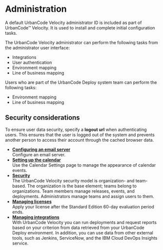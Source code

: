 # Administration

A default UrbanCode Velocity administrator ID is included as part of UrbanCode™ Velocity. It is used to install and complete initial configuration tasks.

The UrbanCode Velocity administrator can perform the following tasks from the administrator user interface:

-   Integrations
-   User authentication
-   Environment mapping
-   Line of business mapping

Users who are part of the UrbanCode Deploy system team can perform the following tasks:

-   Environment mapping
-   Line of business mapping

## Security considerations

To ensure user data security, specify a **logout url** when authenticating users. This ensures that the user is logged out of the system and prevents another person to access their account through the cached browser data.

-   **[Configuring an email server](../topics/t_admin_emailServer.md)**  
Configure an email server.
-   **[Setting up the calendar](../topics/t_admin_calendar.md)**  
Use the Calendar Settings page to manage the appearance of calendar events.
-   **[Security](../topics/c_node_security.md)**  
The UrbanCode Velocity security model is organization- and team-based. The organization is the base element; teams belong to organizations. Team members manage releases, events, and deployments. Administrators manage teams and assign users to them.
-   **[Managing licenses](../topics/licenseManageHCL.md)**  
Apply your license after the Standard Edition 60-day evaluation period ends.
-   **[Managing integrations](../topics/c_node_integrations.md)**  
With UrbanCode Velocity you can run deployments and request reports based on your criterion from data retrieved from your UrbanCode Deploy environment. In addition, you can use data from other external tools, such as Jenkins, ServiceNow, and the IBM Cloud DevOps Insights service.

